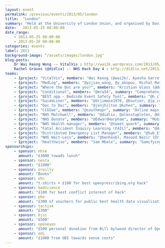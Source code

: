```yaml
---
layout: event
permalink: /previous/events/2013/05/london
title:  "London"
summary: "Held at the University of London Union, and organised by David Miller."
date:   2013-05-25 00:00:00
date_range:
    - 2013-05-25 00:00:00
    - 2013-05-26 00:00:00
categories: events
label: 2013
background-image: “/assets/images/london.jpg"
blog-posts:
    Dr Wai Keong Wong -- VitalVis : http://wai2k.wordpress.com/2013/05/26/vitalvis-re-imagining-the-observation-chart-for-the-digital-age-nhs-hackday-4-london-edition/
    Rachel Graves (@didlix) -- NHS Hack Day 4 : http://didlix.net/2013/05/27/nhs-hack-day-4.html
teams:
    - {project: "VitalVis", members: "Wai Keong (@wai2k), Ayesha Garrett (@Londonlime), Martin Green, Alan Beebe, Chris Pritchard (@chriscpritchard), Amanda Salter, Nick Flynn, Ian McNicoll (@ianmcnicoll)", summary: "Reimagining the observation chart for the smartphone-sized screen", url: ""}
    - {project: "MedLog", members: "@yijian_wang, @y_akopov, Michal Maszkiewicz, Jonathan Kay", summary: "Peer to Peer Collaboration and Record Keeping for Medical Students", url: ""}
    - {project: "Where the Doc are you?", members: "Kristian Glass (@doismellburning), Helen Jackson (@deckofpandas) Jon Hilton (@jonjhilton),  Aidan (@AndroidInLondon)", summary: "Hospitals are big and complicated. Time to make them simple, with an app that uses wifi signal strength to locate you inside a hospital.", url: "wherethedocareyou.doismellburning.co.uk"}
    - {project: "Conditional", members: "@mrw34", summary: "Comprehensive, up-to-date information about common diseases", url: "https://conditional.meteor.com, https://github.com/mrw34/conditional"}
    - {project: "BEST app - Bedside Event Safety Tool", members: "@h_clausen", summary: "BEST a new Bedside Safety Events Tool... Embracing patients as partners in care to monitor patient safety in real-time", url: "http://damp-forest-9617.herokuapp.com/"}
    - {project: "GuideLiner", members: "@drjimmie1976, @Goutier, @jp_corbett, @BenNMiles, @andylolz", summary: "Web service and multiplatform app for accessing NHS treatment protocols ", url: "http://corbett.li:4000/assets/index.html"}
    - {project: "Doc to Doc", members: "@jonjhilton @kzhen", summary: "Bleeps are the best way we have to fix the problem of getting in touch with the busy healthcare professionals that work in the NHS. Doc to Doc allows users to put in their details making them eligible to be called through a central calling service.", url: "http://nhshd.azurewebsites.net/"}
    - {project: "CCGSee", members: "@southmapr", summary: "Online maps and visualisation of CCG data including option to upload your own data.", url: "nhsmaps.co.uk"}
    - {project: "NHS Matchwell", members: "@didlix, @alexstapleton, @drlaurajane, @colonelrosa, @nimasmi, @d0c0nnor, @doismellburning", summary: "Better support for people with health conditions, through matchmaking", url: "http://matchwell.heroku.com"}
    - {project: "NHS Donate", members: "@EdwardHarpham", summary: "Mobile App for brining marketing into hospitals", url: ""}
    - {project: "NHS Health manager", members: "@tweet_quark", summary: "Multidisciplinary teams performance and accountability", url: "www.quarkagiledevelopment.org"}
    - {project: "Fatal Accident Inquiry Learning (FAIL)", members: "@drcjar @skiihne @inglesp", summary: "Learning from fatal accidents", url: "https://github.com/drcjar/SafeML/"}
    - {project: "Distributed Emergency List Manager", members: "@Sub_Effect, @dave_stewart", summary: "Currently emergency surgery booking is mostly managed with booking forms, the bleep system and phone calls. The Distributed Emergency List Manager (DELM) aims to streamline the process, facilitating fast information and request transfers and thus more efficient planning and a smoother overall process. JQuery mobile on top of a PHP (Silex) backend.", url: "nhs.davestewart.co.uk"}
    - {project: "NHS Wait-Less", members: "@benheubl, Masood Nazir (Dr!), @nicholascwng, @frathgeber, @felin006, @ajitpeter, @janepipistrelle", summary: "App/site/text service to show waiting times for A&E & alternatives", url: "waitless.herokuapp.com, https://github.com/e-mergency/site"}
    - {project: "Healthwise", members: "Sam Mbale", summary: "Gamifying Heathcare", url: "http://healthwise.mpelembe.net"}
sponsorships:
    - sponsor: nhse
      amount: "£3000 towads lunch"
    - sponsor: nesta
      amount: "£1000"
    - sponsor: oreilly
      amount: "Books"
    - sponsor: ohc
      amount: "t-shirts + £100 for best openprescribing.org hack"
    - sponsor: badscience
      amount: "£100 for best conflict interest of hack"
    - sponsor: phe
      amount: "£300 of vouchers for public best health data visualisation"
    - sponsor: tactix4
      amount: "£300"
    - sponsor: bjss
      amount: "£500"
    - sponsor: openeyes
      amount: "£500 personal donation from Bill Aylwood director of OpenEyes"
    - sponsor: odi
      amount: "£1000 from ODI towards venue costs"
---
```

